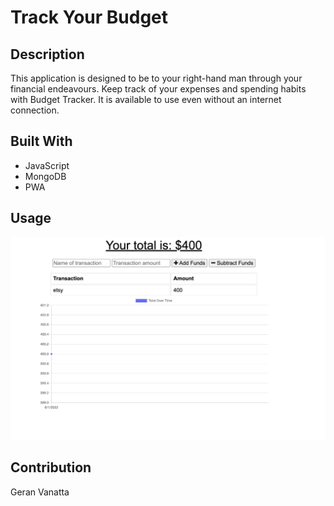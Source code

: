 # Track Your Budget 

## Description
This application is designed to be to your right-hand man through your financial endeavours. Keep track of your expenses and spending habits with Budget Tracker. It is available to use even without an internet connection.

## Built With
* JavaScript
* MongoDB
* PWA

## Usage 

![Image](./images/budget.png)

## Contribution
Geran Vanatta